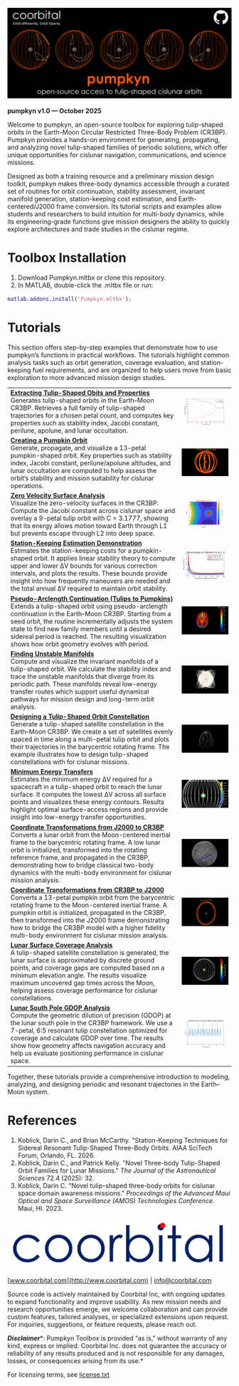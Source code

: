 

![image_0.png](./GettingStarted_media/image_0.png)


**pumpkyn v1.0 — October 2025**


Welcome to pumpkyn, an open\-source toolbox for exploring tulip\-shaped orbits in the Earth–Moon Circular Restricted Three\-Body Problem (CR3BP). Pumpkyn provides a hands\-on environment for generating, propagating, and analyzing novel tulip\-shaped families of periodic solutions, which offer unique opportunities for cislunar navigation, communications, and science missions.


Designed as both a training resource and a preliminary mission design toolkit, pumpkyn makes  three\-body dynamics accessible through a curated set of routines for orbit continuation, stability assessment, invariant manifold generation, station\-keeping cost estimation, and Earth\-centered/J2000 frame conversion. Its tutorial scripts and examples allow students and researchers to build intuition for multi\-body dynamics, while its engineering\-grade functions give mission designers the ability to quickly explore architectures and trade studies in the cislunar regime.

# Toolbox Installation
1.  Download Pumpkyn.mltbx or clone this repository.
2. In MATLAB, double\-click the .mltbx file or run:
```matlab
matlab.addons.install('Pumpkyn.mltbx');
```
# Tutorials

This section offers step\-by\-step examples that demonstrate how to use pumpkyn’s functions in practical workflows. The tutorials highlight common analysis tasks such as orbit generation, coverage evaluation, and station\-keeping fuel requirements, and are organized to help users move from basic exploration to more advanced mission design studies.

|||
| :-- | :-- |
| [**Extracting Tulip\-Shaped Obits and Properties**](./doc/md/intro_tulip.md) <br> Generates tulip\-shaped orbits in the Earth–Moon CR3BP. Retrieves a full family of tulip\-shaped trajectories for a chosen petal count, and computes key properties such as stability index, Jacobi constant, perilune, apolune, and lunar occultation.   | ![image_1.png](./GettingStarted_media/image_1.png)   |
| [**Creating a Pumpkin Orbit**](./intro_pumpkyn.mlx) <br> Generate, propagate, and visualize a 13\-petal pumpkin\-shaped orbit. Key properties such as stability index, Jacobi constant, perilune/apolune altitudes, and lunar occultation are computed to help assess the orbit’s stability and mission suitability for cislunar operations.  | ![image_2.png](./GettingStarted_media/image_2.png)   |
| [**Zero Velocity Surface Analysis**](./zeroVelocity.mlx) <br> Visualize the zero\-velocity surfaces in the CR3BP. Compute the Jacobi constant across cislunar space and overlay a 9\-petal tulip orbit with C = 3.1777, showing that its energy allows motion toward Earth through L1 but prevents escape through L2 into deep space.  | ![image_3.png](./GettingStarted_media/image_3.png)   |
| [**Station\-Keeping Estimation Demonstration**](./stationKeepingEst.mlx) <br> Estimates the station\-keeping costs for a pumpkin\-shaped orbit. It applies linear stability theory to compute upper and lower ΔV bounds for various correction intervals, and plots the results. These bounds provide insight into how frequently maneuvers are needed and the total annual ΔV required to maintain orbit stability.  | ![image_4.png](./GettingStarted_media/image_4.png)   |
| [**Pseudo\-Arclength Continuation (Tulips to Pumpkins)**](./tulipContinuation.mlx) <br> Extends a tulip\-shaped orbit using pseudo\-arclength continuation in the Earth–Moon CR3BP. Starting from a seed orbit, the routine incrementally adjusts the system state to find new family members until a desired sidereal period is reached. The resulting visualization shows how orbit geometry evolves with period.  | ![image_5.png](./GettingStarted_media/image_5.png)   |
| [**Finding Unstable Manifolds**](./manifolds.mlx) <br> Compute and visualize the invariant manifolds of a tulip\-shaped orbit. We calculate the stability index and trace the unstable manifolds that diverge from its periodic path. These manifolds reveal low\-energy transfer routes which support useful dynamical pathways for mission design and long\-term orbit analysis.  | ![image_6.png](./GettingStarted_media/image_6.png)   |
| [**Designing a Tulip\-Shaped Orbit Constellation**](./intro_constellation.mlx) <br> Generate a tulip\-shaped satellite constellation in the Earth–Moon CR3BP. We create a set of satellites evenly spaced in time along a multi\-petal tulip orbit and plots their trajectories in the barycentric rotating frame. The example illustrates how to design tulip\-shaped constellations with for cislunar missions.  | ![image_7.png](./GettingStarted_media/image_7.png)   |
| [**Minimum Energy Transfers**](./minEnergy.mlx) <br> Estimates the minimum energy ΔV required for a spacecraft in a tulip\-shaped orbit to reach the lunar surface. It computes the lowest ΔV across all surface points and visualizes these energy contours. Results highlight optimal surface\-access regions and provide insight into low\-energy transfer opportunities.  | ![image_8.png](./GettingStarted_media/image_8.png)   |
| [**Coordinate Transformations from J2000 to CR3BP**](./j2k2cr3bp.mlx) <br> Converts a lunar orbit from the Moon\-centered inertial frame to the barycentric rotating frame. A low lunar orbit is initialized, transformed into the rotating reference frame, and propagated in the CR3BP, demonstrating how to bridge classical two\-body dynamics with the multi\-body environment for cislunar mission analysis.  | ![image_9.png](./GettingStarted_media/image_9.png)   |
| [**Coordinate Transformations from CR3BP to J2000**](./cr3bp2j2k.mlx) <br> Converts a 13\-petal pumpkin orbit from the barycentric rotating frame to the Moon\-centered inertial frame. A pumpkin orbit is initialized, propagated in the CR3BP, then transformed into the J2000 frame demonstrating how to bridge the CR3BP model with a higher fidelity multi\-body environment for cislunar mission analysis.  | ![image_10.png](./GettingStarted_media/image_10.png)   |
| [**Lunar Surface Coverage Analysis**](./surfCoverage.mlx) <br> A tulip\-shaped satellite constellation is generated, the lunar surface is approximated by discrete ground points, and coverage gaps are computed based on a minimum elevation angle. The results visualize maximum uncovered gap times across the Moon, helping assess coverage performance for cislunar constellations.  | ![image_11.png](./GettingStarted_media/image_11.png)   |
| [**Lunar South Pole GDOP Analysis**](./intro_gdop.mlx) <br> Compute the geometric dilution of precision (GDOP) at the lunar south pole in the CR3BP framework. We use a 7\-petal, 6:5 resonant tulip constellation optimized for coverage and calculate GDOP over time. The results show how geometry affects navigation accuracy and help us evaluate positioning performance in cislunar space.  | ![image_12.png](./GettingStarted_media/image_12.png)   |


Together, these tutorials provide a comprehensive introduction to modeling, analyzing, and designing periodic and resonant trajectories in the Earth–Moon system.

# References
1.  Koblick, Darin C., and Brian McCarthy. "Station\-Keeping Techniques for Sidereal Resonant Tulip\-Shaped Three\-Body Orbits. AIAA SciTech Forum, Orlando, FL. 2026.
2. Koblick, Darin C., and Patrick Kelly. "Novel Three\-body Tulip\-Shaped Orbit Families for Lunar Missions." *The Journal of the Astronautical Sciences* 72.4 (2025): 32.
3. Koblick, Darin C. "Novel tulip\-shaped three\-body orbits for cislunar space domain awareness missions." *Proceedings of the Advanced Maui Optical and Space Surveillance (AMOS) Technologies Conference*. Maui, HI. 2023.

![image_13.png](./GettingStarted_media/image_13.png)


[www.coorbital.com](http://www.coorbital.com) | [info@coorbital.com](mailto:info@coorbital.com)


Source code is actively maintained by Coorbital Inc, with ongoing updates to expand functionality and improve usability. As new mission needs and research opportunities emerge, we welcome collaboration and can provide custom features, tailored analyses, or specialized extensions upon request. For inquiries, suggestions, or feature requests, please reach out.


***Disclaimer****: Pumpkyn Toolbox is provided “as is,” without warranty of any kind, express or implied. Coorbital Inc. does not guarantee the accuracy or reliability of any results produced and is not responsible for any damages, losses, or consequences arising from its use.*


For licensing terms, see [license.txt](../license.txt)

